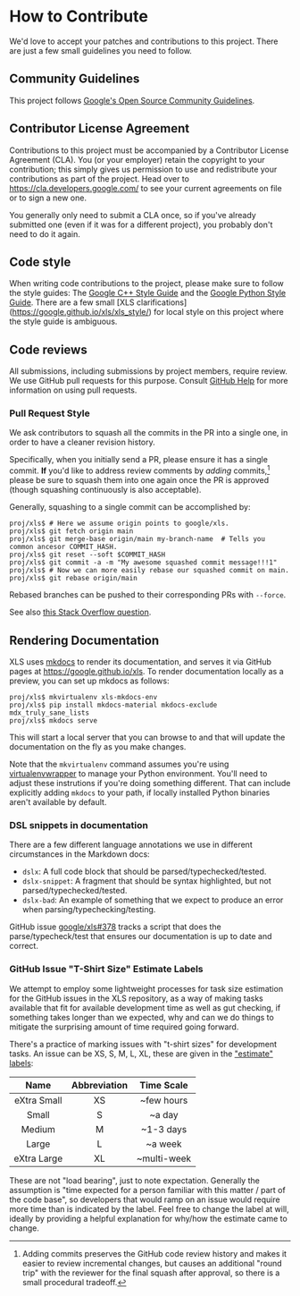 # How to Contribute

We'd love to accept your patches and contributions to this project. There are
just a few small guidelines you need to follow.

## Community Guidelines

This project follows
[Google's Open Source Community Guidelines](https://opensource.google/conduct/).

## Contributor License Agreement

Contributions to this project must be accompanied by a Contributor License
Agreement (CLA). You (or your employer) retain the copyright to your
contribution; this simply gives us permission to use and redistribute your
contributions as part of the project. Head over to
<https://cla.developers.google.com/> to see your current agreements on file or
to sign a new one.

You generally only need to submit a CLA once, so if you've already submitted one
(even if it was for a different project), you probably don't need to do it
again.

## Code style

When writing code contributions to the project, please make sure to follow the
style guides:
The [Google C++ Style Guide](https://google.github.io/styleguide/cppguide.html)
and the
[Google Python Style Guide](https://google.github.io/styleguide/pyguide.html).
There are a few small [XLS clarifications]
(https://google.github.io/xls/xls_style/) for local style on this project where
the style guide is ambiguous.

## Code reviews

All submissions, including submissions by project members, require review. We
use GitHub pull requests for this purpose. Consult
[GitHub Help](https://help.github.com/articles/about-pull-requests/) for more
information on using pull requests.

### Pull Request Style

We ask contributors to squash all the commits in the PR into a single one, in
order to have a cleaner revision history.

Specifically, when you initially send a PR, please ensure it has a single
commit. **If** you'd like to address review comments by *adding*
commits,[^why-add] please be sure to squash them into one again once the PR is
approved (though squashing continuously is also acceptable).

[^why-add]: Adding commits preserves the GitHub code review history and makes it
  easier to review incremental changes, but causes an additional "round trip"
  with the reviewer for the final squash after approval, so there is a small
  procedural tradeoff.

Generally, squashing to a single commit can be accomplished by:

```console
proj/xls$ # Here we assume origin points to google/xls.
proj/xls$ git fetch origin main
proj/xls$ git merge-base origin/main my-branch-name  # Tells you common ancesor COMMIT_HASH.
proj/xls$ git reset --soft $COMMIT_HASH
proj/xls$ git commit -a -m "My awesome squashed commit message!!!1"
proj/xls$ # Now we can more easily rebase our squashed commit on main.
proj/xls$ git rebase origin/main
```

Rebased branches can be pushed to their corresponding PRs with `--force`.

See also [this Stack Overflow
question](https://stackoverflow.com/questions/17354353/git-squash-all-commits-in-branch-without-conflicting).

## Rendering Documentation

XLS uses [mkdocs](https://www.mkdocs.org/) to render its documentation, and
serves it via GitHub pages at <https://google.github.io/xls>. To render
documentation locally as a preview, you can set up mkdocs as follows:

```console
proj/xls$ mkvirtualenv xls-mkdocs-env
proj/xls$ pip install mkdocs-material mkdocs-exclude mdx_truly_sane_lists
proj/xls$ mkdocs serve
```

This will start a local server that you can browse to and that will update the
documentation on the fly as you make changes.

Note that the `mkvirtualenv` command assumes you're using
[virtualenvwrapper](https://virtualenvwrapper.readthedocs.io/en/latest/index.html)
to manage your Python environment. You'll need to adjust these instrutions if
you're doing something different. That can include explicitly adding `mkdocs` to
your path, if locally installed Python binaries aren't available by default.

### DSL snippets in documentation

There are a few different language annotations we use in different
circumstances in the Markdown docs:

* `dslx`: A full code block that should be parsed/typechecked/tested.
* `dslx-snippet`: A fragment that should be syntax highlighted, but not
  parsed/typechecked/tested.
* `dslx-bad`: An example of something that we expect to produce an error
  when parsing/typechecking/testing.

GitHub issue [google/xls#378](https://github.com/google/xls/issues/378) tracks
a script that does the parse/typecheck/test that ensures our documentation is
up to date and correct.

### GitHub Issue "T-Shirt Size" Estimate Labels

We attempt to employ some lightweight processes for task size estimation for the
GitHub issues in the XLS repository, as a way of making tasks available that fit
for available development time as well as gut checking, if something takes
longer than we expected, why and can we do things to mitigate the surprising
amount of time required going forward.

There's a practice of marking issues with "t-shirt sizes" for development tasks.
An issue can be XS, S, M, L, XL, these are given in the ["estimate"
labels](https://github.com/google/xls/labels?q=estimate):

| Name        | Abbreviation | Time Scale  |
| :---------: | :----------: | :---------: |
| eXtra Small | XS           | ~few hours  |
| Small       | S            | ~a day      |
| Medium      | M            | ~1-3 days   |
| Large       | L            | ~a week     |
| eXtra Large | XL           | ~multi-week |

These are not "load bearing", just to note expectation. Generally the
assumption is "time expected for a person familiar with this matter / part of
the code base", so developers that would ramp on an issue would require more
time than is indicated by the label. Feel free to change the label at will,
ideally by providing a helpful explanation for why/how the estimate came to
change.
